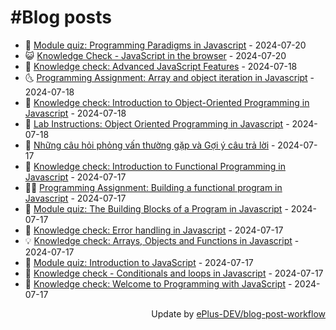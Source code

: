 # #Blog posts
<!-- BLOG-POST-LIST:START -->
- 🧰 [Module quiz: Programming Paradigms in Javascript](https://eplus.dev/module-quiz-programming-paradigms-in-javascript) - 2024-07-20
- 😺 [Knowledge Check - JavaScript in the browser](https://eplus.dev/knowledge-check-javascript-in-the-browser) - 2024-07-20
- 🗽 [Knowledge check: Advanced JavaScript Features](https://eplus.dev/knowledge-check-advanced-javascript-features) - 2024-07-18
- 🌜 [Programming Assignment: Array and object iteration in Javascript](https://eplus.dev/programming-assignment-array-and-object-iteration-in-javascript) - 2024-07-18
- 📝 [Knowledge check: Introduction to Object-Oriented Programming in Javascript](https://eplus.dev/knowledge-check-introduction-to-object-oriented-programming-in-javascript) - 2024-07-18
- 🚀 [Lab Instructions: Object Oriented Programming in Javascript](https://eplus.dev/lab-instructions-object-oriented-programming-in-javascript) - 2024-07-18
- 💼 [Những câu hỏi phỏng vấn thường gặp và Gợi ý câu trả lời](https://eplus.dev/nhung-cau-hoi-phong-van-thuong-gap-va-goi-y-cau-tra-loi) - 2024-07-17
- 🦣 [Knowledge check: Introduction to Functional Programming in Javascript](https://eplus.dev/knowledge-check-introduction-to-functional-programming-in-javascript) - 2024-07-17
- 👨‍🏫 [Programming Assignment: Building a functional program in Javascript](https://eplus.dev/programming-assignment-building-a-functional-program-in-javascript) - 2024-07-17
- 🔭 [Module quiz: The Building Blocks of a Program in Javascript](https://eplus.dev/module-quiz-the-building-blocks-of-a-program-in-javascript) - 2024-07-17
- 🤡 [Knowledge check: Error handling in Javascript](https://eplus.dev/knowledge-check-error-handling-in-javascript) - 2024-07-17
- 💡 [Knowledge check: Arrays, Objects and Functions in Javascript](https://eplus.dev/knowledge-check-arrays-objects-and-functions-in-javascript) - 2024-07-17
- 🦣 [Module quiz: Introduction to JavaScript](https://eplus.dev/module-quiz-introduction-to-javascript) - 2024-07-17
- 💪 [Knowledge check - Conditionals and loops in Javascript](https://eplus.dev/knowledge-check-conditionals-and-loops-in-javascript) - 2024-07-17
- 🤡 [Knowledge check: Welcome to Programming with JavaScript](https://eplus.dev/knowledge-check-welcome-to-programming-with-javascript) - 2024-07-17<!-- BLOG-POST-LIST:END -->
<div align="right">
  Update by <a target="_blank"
    href="https://github.com/ePlus-DEV/blog-post-workflow">ePlus-DEV/blog-post-workflow</a>
</div>
